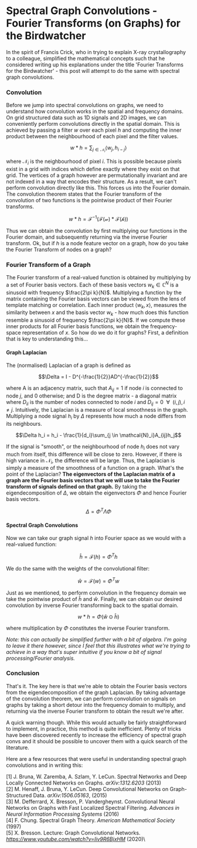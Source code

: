 # Spectral Graph Convolutions -  Fourier Transforms (on Graphs) for the Birdwatcher

In the spirit of Francis Crick, who in trying to explain X-ray crystallography to a colleague, simplified the mathematical concepts such that he considered writing up his explanations under the title 'Fourier Transforms for the Birdwatcher' - this post will attempt to do the same with spectral graph convolutions.

### Convolution

Before we jump into spectral convolutions on graphs, we need to understand how convolution works in the spatial and frequency domains. On grid structured data such as 1D signals and 2D images, we can conveniently perform convolutions directly in the spatial domain. This is achieved by passing a filter $w$ over each pixel $h$ and computing the inner product between the neighbourhood of each pixel and the filter values.

$$w * h = \sum_{j \in \mathcal{N}_{i}} \langle w_{j}, h_{i-j}\rangle $$

where $\mathcal{N}_{i}$ is the neighbourhood of pixel $i$. This is possible because pixels exist in a grid with indices which define exactly where they exist on that grid. The vertices of a graph however are permutationally invariant and are not indexed in a way that encodes their structure. As a result, we can't perform convolution directly like this. This forces us into the Fourier domain. The convolution theorem states that the Fourier transform of the convolution of two functions is the pointwise product of their Fourier transforms.

$$w * h = \mathcal{F}^{-1}(\mathcal{F(w)*\mathcal{F}(h)})$$

Thus we can obtain the convolution by first multiplying our functions in the Fourier domain, and subsequently returning via the inverse Fourier transform. Ok, but if $h$ is a node feature vector on a graph, how do you take the Fourier Transform of nodes on a graph?

### Fourier Transform of a Graph

The Fourier transform of a real-valued function is obtained by multiplying by a set of Fourier basis vectors. Each of these basis vectors $w_k \in \mathbb{C}^N$ is a sinusoid with frequency $\frac{2\pi k}{N}$. Multiplying a function by the matrix containing the Fourier basis vectors can be viewed from the lens of template matching or correlation. Each inner product $\langle w_{k}, x\rangle$, measures the similarity between $x$ and the basis vector $w_k$ - how much does this function resemble a sinusoid of frequency $\frac{2\pi k}{N}$. If we compute these inner products for all Fourier basis functions, we obtain the frequency-space representation of $x$. So how do we do it for graphs? First, a definition that is key to understanding this...

#### Graph Laplacian

The (normalised) Laplacian of a graph is defined as 

$$\Delta = I - D^{-\frac{1}{2}}AD^{-\frac{1}{2}}$$

where A is an adjacency matrix, such that $A_{ij} = 1$ if node $i$ is connected to node $j$, and 0 otherwise; and D is the degree matrix - a diagonal matrix where $D_{ii}$ is the number of nodes connected to node $i$ and $D_{ij} = 0 \:\: \forall \:\: (i, j), i \neq j$. Intuitively, the Laplacian is a measure of local smoothness in the graph. Multiplying a node signal $h_i$ by $\Delta$ represents how much a node differs from its neighbours. 

$$\Delta h_i = h_i - \frac{1}{d_i}\sum_{j \in \mathcal{N}_i}A_{ij}h_j$$

If the signal is "smooth", or the neighbourhood of node $h_i$ does not vary much from itself, this difference will be close to zero. However, if there is high variance in $\mathcal{N}_i$, the difference will be large. Thus, the Laplacian is simply a measure of the smoothness of a function on a graph. What's the point of the Laplacian? **The eigenvectors of the Laplacian matrix of a graph are the Fourier basis vectors that we will use to take the Fourier transform of signals defined on that graph.** By taking the eigendecomposition of $\Delta$, we obtain the eigenvectors $\Phi$ and hence Fourier basis vectors.

$$\Delta = \Phi^T \Lambda \Phi$$

#### Spectral Graph Convolutions

Now we can take our graph signal $h$ into Fourier space as we would with a real-valued function:

$$\hat{h} = \mathcal{F}(h) = \Phi^Th$$

We do the same with the weights of the convolutional filter:

$$\hat{w} = \mathcal{F}(w) = \Phi^Tw$$

Just as we mentioned, to perform convolution in the frequency domain we take the pointwise product of $\hat{h}$ and $\hat{w}$. Finally, we can obtain our desired convolution by inverse Fourier transforming back to the spatial domain.

$$w * h = \Phi(\hat{w} \odot \hat{h})$$

where multiplication by $\Phi$ constitutes the inverse Fourier transform. 

*Note: this can actually be simplified further with a bit of algebra. I'm going to leave it there however, since I feel that this illustrates what we're trying to achieve in a way that's super intuitive if you know a bit of signal processing/Fourier analysis.*

### Conclusion

That's it. The key here is that we're able to obtain the Fourier basis vectors from the eigendecomposition of the graph Laplacian. By taking advantage of the convolution theorem, we can perform convolution on signals on graphs by taking a short detour into the frequency domain to multiply, and returning via the inverse Fourier transform to obtain the result we're after.

A quick warning though. While this would actually be fairly straightforward to implement, in practice, this method is quite inefficient. Plenty of tricks have been discovered recently to increase the efficiency of spectral graph convs and it should be possible to uncover them with a quick search of the literature.

Here are a few resources that were useful in understanding spectral graph convolutions and in writing this:

[1] J. Bruna, W. Zaremba, A. Szlam, Y. LeCun. Spectral Networks and Deep Locally Connected Networks on Graphs. *arXiv:1312.6203* (2013)\
[2] M. Henaff, J. Bruna, Y. LeCun. Deep Convolutional Networks on Graph-Structured Data. *arXiv:1506.05163*, (2015)\
[3] M. Defferrard, X. Bresson, P. Vandergheynst. Convolutional Neural Networks on Graphs with Fast Localized Spectral Filtering. *Advances in Neural Information Processing Systems* (2016)\
[4] F. Chung. Spectral Graph Theory. *American Mathematical Society* (1997)\
[5] X. Bresson. Lecture: Graph Convolutional Networks. *https://www.youtube.com/watch?v=Iiv9R6BjxHM* (2020)\